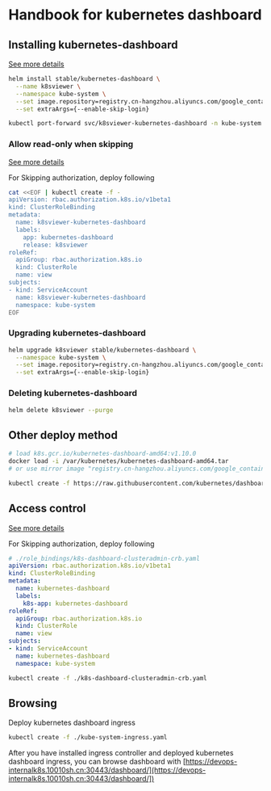# Handbook for kubernetes dashboard

## Installing kubernetes-dashboard

[See more details](https://github.com/helm/charts/tree/master/stable/kubernetes-dashboard)

```bash
helm install stable/kubernetes-dashboard \
  --name k8sviewer \
  --namespace kube-system \
  --set image.repository=registry.cn-hangzhou.aliyuncs.com/google_containers/kubernetes-dashboard-amd64 \
  --set extraArgs={--enable-skip-login}
```

```bash
kubectl port-forward svc/k8sviewer-kubernetes-dashboard -n kube-system 30443:443
```

### Allow read-only when skipping

[See more details](https://github.com/kubernetes/dashboard/wiki/Access-control)

For Skipping authorization, deploy following

```bash
cat <<EOF | kubectl create -f -
apiVersion: rbac.authorization.k8s.io/v1beta1
kind: ClusterRoleBinding
metadata:
  name: k8sviewer-kubernetes-dashboard
  labels:
    app: kubernetes-dashboard
    release: k8sviewer
roleRef:
  apiGroup: rbac.authorization.k8s.io
  kind: ClusterRole
  name: view
subjects:
- kind: ServiceAccount
  name: k8sviewer-kubernetes-dashboard
  namespace: kube-system
EOF
```

### Upgrading kubernetes-dashboard

```bash
helm upgrade k8sviewer stable/kubernetes-dashboard \
  --namespace kube-system \
  --set image.repository=registry.cn-hangzhou.aliyuncs.com/google_containers/kubernetes-dashboard-amd64 \
  --set extraArgs={--enable-skip-login}
```

### Deleting kubernetes-dashboard

```bash
helm delete k8sviewer --purge
```

## Other deploy method

```bash
# load k8s.gcr.io/kubernetes-dashboard-amd64:v1.10.0
docker load -i /var/kubernetes/kubernetes-dashboard-amd64.tar
# or use mirror image "registry.cn-hangzhou.aliyuncs.com/google_containers/kubernetes-dashboard-amd64"

kubectl create -f https://raw.githubusercontent.com/kubernetes/dashboard/master/src/deploy/recommended/kubernetes-dashboard.yaml
```

## Access control

[See more details](https://github.com/kubernetes/dashboard/wiki/Access-control)

For Skipping authorization, deploy following

```yaml
# ./role_bindings/k8s-dashboard-clusteradmin-crb.yaml
apiVersion: rbac.authorization.k8s.io/v1beta1
kind: ClusterRoleBinding
metadata:
  name: kubernetes-dashboard
  labels:
    k8s-app: kubernetes-dashboard
roleRef:
  apiGroup: rbac.authorization.k8s.io
  kind: ClusterRole
  name: view
subjects:
- kind: ServiceAccount
  name: kubernetes-dashboard
  namespace: kube-system
```

```bash
kubectl create -f ./k8s-dashboard-clusteradmin-crb.yaml
```

## Browsing

Deploy kubernetes dashboard ingress

```bash
kubectl create -f ./kube-system-ingress.yaml
```

After you have installed ingress controller and deployed kubernetes dashboard ingress, you can browse dashboard with [https://devops-internalk8s.10010sh.cn:30443/dashboard/](https://devops-internalk8s.10010sh.cn:30443/dashboard/])